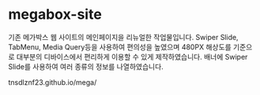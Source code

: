 # megabox-site

기존 메가박스 웹 사이트의 메인페이지을 리뉴얼한 작업물입니다.
Swiper Slide, TabMenu, Media Query등을 사용하여 편의성을 높였으며 480PX 해상도를 기준으로 대부분의 디바이스에서 편리하게 이용할 수 있게 제작하였습니다.
배너에 Swiper Slide를 사용하여 여러 종류의 정보를 나열하였습니다.

tnsdlznf23.github.io/mega/
